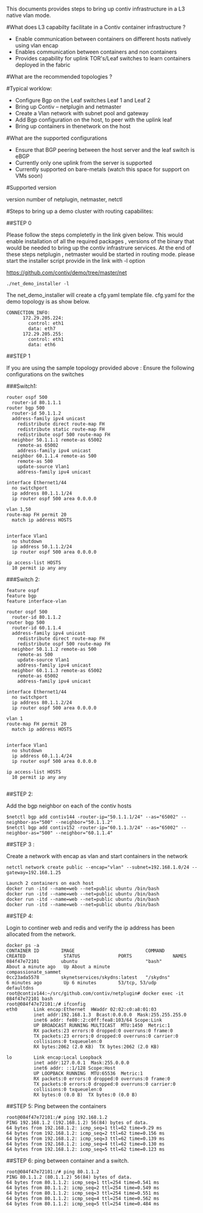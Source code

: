 This documents provides steps to bring up contiv infrastructure in a L3 native vlan mode. 

#What does L3 capabilty facilitate in a Contiv container infrastructure ?

-  Enable communication between containers on different hosts natively using vlan encap 
-  Enables communication between containers and non containers 
-  Provides capability for uplink TOR's/Leaf switches to learn containers deployed in the fabric

#What are the recommended topologies ?

<diagram of supported topos>


#Typical worklow:
- Configure Bgp on the Leaf switches Leaf 1 and Leaf 2 
- Bring up Contiv – netplugin and netmaster
- Create a Vlan network with subnet pool and gateway
- Add Bgp configuration on the host, to peer with the uplink leaf
- Bring up containers in thenetwork on the host

#What are the supported configurations

- Ensure that BGP peering between the host server and the leaf switch is eBGP
- Currently only one uplink from the server is supported
- Currently supported on bare-metals (watch this space for support on VMs soon)

 #Supported version
 
 version number of netplugin, netmaster, netctl 


#Steps to bring up a demo cluster with routing capabilites:

##STEP 0 

Please follow the steps completetly in the link given below. This would enable installation of all the required packages , versions of the binary that would be needed to bring up the contiv infrastrure services. At the end of these steps netplugin , netmaster would be started in routing mode. please start the installer script provide in the link with -l option

https://github.com/contiv/demo/tree/master/net
```
./net_demo_installer -l 
```

The net_demo_installer will create a cfg.yaml template file. 
cfg.yaml for the demo topology is as show below.
```
CONNECTION_INFO:
      172.29.205.224:
        control: eth1
        data: eth7
      172.29.205.255:
        control: eth1
        data: eth6
```

##STEP 1 

If you are using the sample topology provided above :
Ensure the following configurations on the switches

###Switch1: 
```
router ospf 500
  router-id 80.1.1.1
router bgp 500
  router-id 50.1.1.2
  address-family ipv4 unicast
    redistribute direct route-map FH
    redistribute static route-map FH
    redistribute ospf 500 route-map FH
  neighbor 50.1.1.1 remote-as 65002
    remote-as 65002
    address-family ipv4 unicast
  neighbor 60.1.1.4 remote-as 500
    remote-as 500
    update-source Vlan1
    address-family ipv4 unicast
    
interface Ethernet1/44
  no switchport
  ip address 80.1.1.1/24
  ip router ospf 500 area 0.0.0.0

vlan 1,50
route-map FH permit 20
  match ip address HOSTS


interface Vlan1
  no shutdown
  ip address 50.1.1.2/24
  ip router ospf 500 area 0.0.0.0

ip access-list HOSTS
  10 permit ip any any
```
  
###Switch 2:

```
feature ospf
feature bgp
feature interface-vlan

router ospf 500
  router-id 80.1.1.2
router bgp 500
  router-id 60.1.1.4
  address-family ipv4 unicast
    redistribute direct route-map FH
    redistribute ospf 500 route-map FH
  neighbor 50.1.1.2 remote-as 500
    remote-as 500
    update-source Vlan1
    address-family ipv4 unicast
  neighbor 60.1.1.3 remote-as 65002
    remote-as 65002
    address-family ipv4 unicast
    
interface Ethernet1/44
  no switchport
  ip address 80.1.1.2/24
  ip router ospf 500 area 0.0.0.0
  
vlan 1
route-map FH permit 20
  match ip address HOSTS


interface Vlan1
  no shutdown
  ip address 60.1.1.4/24
  ip router ospf 500 area 0.0.0.0
  
ip access-list HOSTS
  10 permit ip any any
  
```

##STEP 2:

Add the bgp neighbor on each of the contiv hosts 
```
$netctl bgp add contiv144 -router-ip="50.1.1.1/24" --as="65002" --neighbor-as="500" --neighbor="50.1.1.2"
$netctl bgp add contiv152 -router-ip="60.1.1.3/24" --as="65002" --neighbor-as="500" --neighbor="60.1.1.4"
```

##STEP 3 :

Create a network with encap as vlan and start containers in the network
```
netctl network create public --encap="vlan" --subnet=192.168.1.0/24 --gateway=192.168.1.25

Launch 2 containers on each host
docker run -itd --name=web --net=public ubuntu /bin/bash
docker run -itd --name=web --net=public ubuntu /bin/bash
docker run -itd --name=web --net=public ubuntu /bin/bash
docker run -itd --name=web --net=public ubuntu /bin/bash
```
##STEP 4:

Login to continer web and redis and verify the ip address has been allocated from the network. 
```
docker ps -a
CONTAINER ID        IMAGE                          COMMAND             CREATED              STATUS              PORTS               NAMES
084f47e72101        ubuntu                         "bash"              About a minute ago   Up About a minute                       compassionate_sammet
0cc23ada5578        skynetservices/skydns:latest   "/skydns"           6 minutes ago        Up 6 minutes        53/tcp, 53/udp      defaultdns
root@contiv144:~/src/github.com/contiv/netplugin# docker exec -it 084f47e72101 bash
root@084f47e72101:/# ifconfig
eth0      Link encap:Ethernet  HWaddr 02:02:c0:a8:01:03
          inet addr:192.168.1.3  Bcast:0.0.0.0  Mask:255.255.255.0
          inet6 addr: fe80::2:c0ff:fea8:103/64 Scope:Link
          UP BROADCAST RUNNING MULTICAST  MTU:1450  Metric:1
          RX packets:23 errors:0 dropped:0 overruns:0 frame:0
          TX packets:23 errors:0 dropped:0 overruns:0 carrier:0
          collisions:0 txqueuelen:0
          RX bytes:2062 (2.0 KB)  TX bytes:2062 (2.0 KB)

lo        Link encap:Local Loopback
          inet addr:127.0.0.1  Mask:255.0.0.0
          inet6 addr: ::1/128 Scope:Host
          UP LOOPBACK RUNNING  MTU:65536  Metric:1
          RX packets:0 errors:0 dropped:0 overruns:0 frame:0
          TX packets:0 errors:0 dropped:0 overruns:0 carrier:0
          collisions:0 txqueuelen:0
          RX bytes:0 (0.0 B)  TX bytes:0 (0.0 B)
```

##STEP 5:
Ping between the containers

```
root@084f47e72101:/# ping 192.168.1.2
PING 192.168.1.2 (192.168.1.2) 56(84) bytes of data.
64 bytes from 192.168.1.2: icmp_seq=1 ttl=62 time=9.29 ms
64 bytes from 192.168.1.2: icmp_seq=2 ttl=62 time=0.156 ms
64 bytes from 192.168.1.2: icmp_seq=3 ttl=62 time=0.139 ms
64 bytes from 192.168.1.2: icmp_seq=4 ttl=62 time=0.130 ms
64 bytes from 192.168.1.2: icmp_seq=5 ttl=62 time=0.123 ms

```

##STEP 6:
ping between container and a switch. 

```
root@084f47e72101:/# ping 80.1.1.2
PING 80.1.1.2 (80.1.1.2) 56(84) bytes of data.
64 bytes from 80.1.1.2: icmp_seq=1 ttl=254 time=0.541 ms
64 bytes from 80.1.1.2: icmp_seq=2 ttl=254 time=0.549 ms
64 bytes from 80.1.1.2: icmp_seq=3 ttl=254 time=0.551 ms
64 bytes from 80.1.1.2: icmp_seq=4 ttl=254 time=0.562 ms
64 bytes from 80.1.1.2: icmp_seq=5 ttl=254 time=0.484 ms
```



















